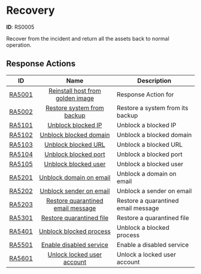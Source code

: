 # Recovery 

**ID**: RS0005

Recover from the incident and return all the assets back to normal operation.
## Response Actions

| ID    | Name     | Description |
|:-----:|:--------:|-------------|
| [RA5001](../Response_Actions/RA_5001_reinstall_host_from_golden_image.md) | [Reinstall host from golden image](../Response_Actions/RA_5001_reinstall_host_from_golden_image.md) | Response Action for |
| [RA5002](../Response_Actions/RA_5002_restore_system_from_backup.md) | [Restore system from backup](../Response_Actions/RA_5002_restore_system_from_backup.md) | Restore a system from its backup |
| [RA5101](../Response_Actions/RA_5101_unblock_blocked_ip.md) | [Unblock blocked IP](../Response_Actions/RA_5101_unblock_blocked_ip.md) | Unblock a blocked IP |
| [RA5102](../Response_Actions/RA_5102_unblock_blocked_domain.md) | [Unblock blocked domain](../Response_Actions/RA_5102_unblock_blocked_domain.md) | Unblock a blocked domain |
| [RA5103](../Response_Actions/RA_5103_unblock_blocked_url.md) | [Unblock blocked URL](../Response_Actions/RA_5103_unblock_blocked_url.md) | Unblock a blocked URL |
| [RA5104](../Response_Actions/RA_5104_unblock_blocked_port.md) | [Unblock blocked port](../Response_Actions/RA_5104_unblock_blocked_port.md) | Unblock a blocked port |
| [RA5105](../Response_Actions/RA_5105_unblock_blocked_user.md) | [Unblock blocked user](../Response_Actions/RA_5105_unblock_blocked_user.md) | Unblock a blocked user |
| [RA5201](../Response_Actions/RA_5201_unblock_domain_on_email.md) | [Unblock domain on email](../Response_Actions/RA_5201_unblock_domain_on_email.md) | Unblock a domain on email |
| [RA5202](../Response_Actions/RA_5202_unblock_sender_on_email.md) | [Unblock sender on email](../Response_Actions/RA_5202_unblock_sender_on_email.md) | Unblock a sender on email |
| [RA5203](../Response_Actions/RA_5203_restore_quarantined_email_message.md) | [Restore quarantined email message](../Response_Actions/RA_5203_restore_quarantined_email_message.md) | Restore a quarantined email message |
| [RA5301](../Response_Actions/RA_5301_restore_quarantined_file.md) | [Restore quarantined file](../Response_Actions/RA_5301_restore_quarantined_file.md) | Restore a quarantined file |
| [RA5401](../Response_Actions/RA_5401_unblock_blocked_process.md) | [Unblock blocked process](../Response_Actions/RA_5401_unblock_blocked_process.md) | Unblock a blocked process |
| [RA5501](../Response_Actions/RA_5501_enable_disabled_service.md) | [Enable disabled service](../Response_Actions/RA_5501_enable_disabled_service.md) | Enable a disabled service |
| [RA5601](../Response_Actions/RA_5601_unlock_locked_user_account.md) | [Unlock locked user account](../Response_Actions/RA_5601_unlock_locked_user_account.md) | Unlock a locked user account |